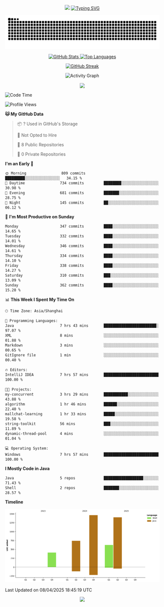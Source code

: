 <!-- -->

<p align="center">
<img src="https://capsule-render.vercel.app/api?type=waving&color=timeGradient&height=300&&section=header&text=HI%20THEME!&fontSize=90&fontAlign=50&fontAlignY=30&desc=I%20am%20AlfonsoKevin!&descAlign=50&descSize=30&descAlignY=60&animation=twinkling" />
    <a align="center" href="https://www.kaijavademo.top/"><img src="https://readme-typing-svg.demolab.com?font=Fira+Code&center=true&pause=1000&width=435&lines=Welcome+to+my+GitHub+profile+page!;%E6%AC%A2%E8%BF%8E%E6%9D%A5%E5%88%B0%E6%88%91%E7%9A%84GitHub%E4%B8%BB%E9%A1%B5%EF%BC%81" alt="Typing SVG" height=200 /> </a>
</p>
 <p align="center"><img src="https://raw.githubusercontent.com/AlfonsoKevin/AlfonsoKevin/output/github-contribution-grid-snake.svg"></p>

</p>


<p align="center" >
  <a href="https://github.com/AlfonsoKevin">  
    <img src="https://github-readme-stats.vercel.app/api/?username=AlfonsoKevin&layout=compact&border_radius=20" width="400"  alt="GitHub Stats" />
  </a>
  <a href="https://www.kaijavademo.top/">
    <img src="https://github-readme-stats.vercel.app/api/top-langs/?username=AlfonsoKevin&layout=compact&border_radius=20" width=400 alt="Top Languages"/>
  </a>
</p>


<p align="center">
    <a href="https://github.com/AlfonsoKevin">
    <img src="https://streak-stats.demolab.com?user=AlfonsoKevin&theme=transparent&hide_border=false%C2%A0%C2%A0%E5%81%87&short_numbers=false%C2%A0%C2%A0%E5%81%87&card_width=595&card_height=234" height="400"  alt="GitHub Streak" />
    </a>
</p>



<p align="center">
    <img width="800" src="https://github-readme-activity-graph.vercel.app/graph?username=AlfonsoKevin&theme=github-compact&hide_border=true&area=true&from=2024-06-01&to=2024-12-31&grid=false&custom_title=Activity%20Graph" alt="Activity Graph" title="Activity Graph" />
</p> 




<p align="center">
	<img align="center" src="https://skillicons.dev/icons?i=idea,java,mysql,redis,spring,rocket,html,css,js,react,linux,py,c,clion,docker,md,stackoverflow&theme=light" />    
</p>


<!--START_SECTION:waka-->
![Code Time](http://img.shields.io/badge/Code%20Time-69%20hrs%2059%20mins-blue)

![Profile Views](http://img.shields.io/badge/Profile%20Views-6-blue)

**🐱 My GitHub Data** 

> 📦 ? Used in GitHub's Storage 
 > 
> 🚫 Not Opted to Hire
 > 
> 📜 8 Public Repositories 
 > 
> 🔑 0 Private Repositories 
 > 
**I'm an Early 🐤** 

```text
🌞 Morning                809 commits         █████████░░░░░░░░░░░░░░░░   34.15 % 
🌆 Daytime                734 commits         ████████░░░░░░░░░░░░░░░░░   30.98 % 
🌃 Evening                681 commits         ███████░░░░░░░░░░░░░░░░░░   28.75 % 
🌙 Night                  145 commits         ██░░░░░░░░░░░░░░░░░░░░░░░   06.12 % 
```
📅 **I'm Most Productive on Sunday** 

```text
Monday                   347 commits         ████░░░░░░░░░░░░░░░░░░░░░   14.65 % 
Tuesday                  332 commits         ████░░░░░░░░░░░░░░░░░░░░░   14.01 % 
Wednesday                346 commits         ████░░░░░░░░░░░░░░░░░░░░░   14.61 % 
Thursday                 334 commits         ████░░░░░░░░░░░░░░░░░░░░░   14.10 % 
Friday                   338 commits         ████░░░░░░░░░░░░░░░░░░░░░   14.27 % 
Saturday                 310 commits         ███░░░░░░░░░░░░░░░░░░░░░░   13.09 % 
Sunday                   362 commits         ████░░░░░░░░░░░░░░░░░░░░░   15.28 % 
```


📊 **This Week I Spent My Time On** 

```text
🕑︎ Time Zone: Asia/Shanghai

💬 Programming Languages: 
Java                     7 hrs 43 mins       ████████████████████████░   97.07 % 
XML                      8 mins              ░░░░░░░░░░░░░░░░░░░░░░░░░   01.88 % 
Markdown                 3 mins              ░░░░░░░░░░░░░░░░░░░░░░░░░   00.65 % 
GitIgnore file           1 min               ░░░░░░░░░░░░░░░░░░░░░░░░░   00.40 % 

🔥 Editors: 
IntelliJ IDEA            7 hrs 57 mins       █████████████████████████   100.00 % 

🐱‍💻 Projects: 
my-concurrent            3 hrs 29 mins       ███████████░░░░░░░░░░░░░░   43.88 % 
algorithm                1 hr 46 mins        ██████░░░░░░░░░░░░░░░░░░░   22.40 % 
mallchat-learning        1 hr 33 mins        █████░░░░░░░░░░░░░░░░░░░░   19.58 % 
string-toolkit           56 mins             ███░░░░░░░░░░░░░░░░░░░░░░   11.89 % 
dynamic-thread-pool      4 mins              ░░░░░░░░░░░░░░░░░░░░░░░░░   01.04 % 

💻 Operating System: 
Windows                  7 hrs 57 mins       █████████████████████████   100.00 % 
```

**I Mostly Code in Java** 

```text
Java                     5 repos             ██████████████████░░░░░░░   71.43 % 
Shell                    2 repos             ███████░░░░░░░░░░░░░░░░░░   28.57 % 
```



**Timeline**

![Lines of Code chart](https://raw.githubusercontent.com/AlfonsoKevin/AlfonsoKevin/main/assets/bar_graph.png)


 Last Updated on 08/04/2025 18:45:19 UTC
<!--END_SECTION:waka-->

<p align="center">
    <a href="https://github.com/AlfonsoKevin"></a><img src="https://img.shields.io/badge/GitHub-grey?logo=github" />
</p>
